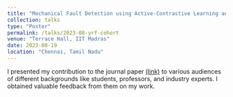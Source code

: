 ```yaml
---
title: "Mechanical Fault Detection using Active-Contrastive Learning and Transformers"
collection: talks
type: "Poster"
permalink: /talks/2023-08-yrf-cohort
venue: "Terrace Hall, IIT Madras"
date: 2023-08-19
location: "Chennai, Tamil Nadu"
---
```


I presented my contribution to the journal paper [(link)](https://arxiv.org/pdf/2311.15516.pdf) to various audiences of different backgrounds like students, professors, and industry experts. I obtained valuable feedback from them on my work.
